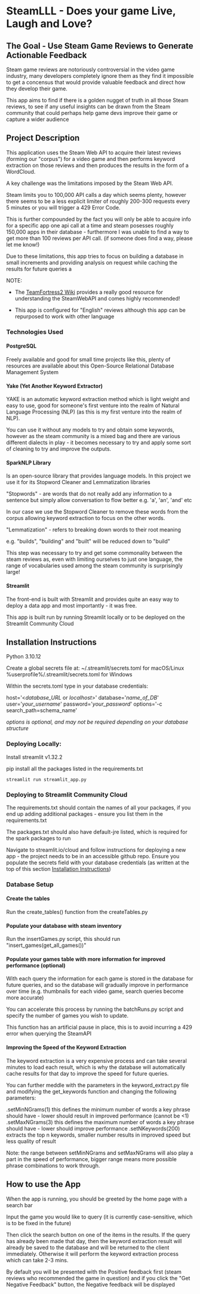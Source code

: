 # SteamLLL - Does your game Live, Laugh and Love?
## The Goal - Use Steam Game Reviews to Generate Actionable Feedback
Steam game reviews are notoriously controversial in the video game industry, many developers completely ignore them as they find it impossible to get a concensus that would provide valuable feedback and direct how they develop their game.

This app aims to find if there is a golden nugget of truth in all those Steam reviews, to see if any useful insights can be drawn from the Steam community that could perhaps help game devs improve their game or capture a wider audience

## Project Description

This application uses the Steam Web API to acquire their latest reviews (forming our "corpus") for a video game and then performs keyword extraction on those reviews and then produces the results in the form of a WordCloud.

A key challenge was the limitations imposed by the Steam Web API. 

Steam limits you to 100,000 API calls a day which seems plenty, however there seems to be a less explicit limiter of roughly 200-300 requests every 5 minutes or you will trigger a 429 Error Code.

This is further compounded by the fact you will only be able to acquire info for a specific app one api call at a time and steam posesses roughly 150,000 apps in their database - furthermore I was unable to find a way to get more than 100 reviews per API call. (if someone does find a way, please let me know!)

Due to these limitations, this app tries to focus on building a database in small increments and providing analysis on request while caching the results for future queries a



NOTE: 
- The [TeamFortress2 Wiki](wiki.teamfortress.com/wiki/User:RJackson/StoreFrontAPI#Parameters) provides a really good resource for understanding the SteamWebAPI and comes highly recommended!

- This app is configured for "English" reviews although this app can be repurposed to work with other language


### Technologies Used

#### PostgreSQL

Freely available and good for small time projects like this, plenty of resources are available about this Open-Source Relational Database Management System

#### Yake (Yet Another Keyword Extractor)

YAKE is an automatic keyword extraction method which is light weight and easy to use, good for someone's first venture into the realm of Natural Language Processing (NLP) (as this is my first venture into the realm of NLP).

You can use it without any models to try and obtain some keywords, however as the steam community is a mixed bag and there are various different dialects in play - it becomes necessary to try and apply some sort of cleaning to try and improve the outputs.

#### SparkNLP Library

Is an open-source library that provides language models. In this project we use it for its Stopword Cleaner and Lemmatization libraries

"Stopwords" - are words that do not really add any information to a sentence but simply allow conversation to flow better e.g. 'a', 'an', 'and' etc

In our case we use the Stopword Cleaner to remove these words from the corpus allowing keyword extraction to focus on the other words.

"Lemmatization" - refers to breaking down words to their root meaning 

e.g. "builds", "building" and "built" will be reduced down to "build"

This step was necessary to try and get some commonality between the steam reviews as, even with limiting ourselves to just one language, the range of vocabularies used among the steam community is surprisingly large!

#### Streamlit

The front-end is built with Streamlit and provides quite an easy way to deploy a data app and most importantly - it was free.

This app is built run by running Streamlit locally or to be deployed on the Streamlit Community Cloud

## Installation Instructions

Python 3.10.12

Create a global secrets file at:
 ~/.streamlit/secrets.toml  for macOS/Linux
%userprofile%/.streamlit/secrets.toml   for Windows

Within the secrets.toml type in your database credentials:

host='<*database_URL* or *localhost*>'
database='*name_of_DB*'
user='*your_username*'
password='*your_password*'
options='-c search_path=schema_name' 


*options  is optional, and may not be required depending on your database structure*

### Deploying Locally:

Install streamlit v1.32.2

pip install all the packages listed in the requirements.txt

`streamlit run streamlit_app.py`

### Deploying to Streamlit Community Cloud

The requirements.txt should contain the names of all your packages, if you end up adding additional packages - ensure you list them in the requirements.txt

The packages.txt should also have default-jre listed, which is required for the spark packages to run

Navigate to streamlit.io/cloud and follow instructions for deploying a new app - the project needs to be in an accessible github repo. Ensure you populate the secrets field with your database credentials (as written at the top of this section [Installation Instructions](#installation-instructions))

### Database Setup

#### Create the tables
Run the create_tables() function from the createTables.py

#### Populate your database with steam inventory

Run the insertGames.py script, this should run "insert_games(get_all_games())"

#### Populate your games table with more information for improved performance (optional)

With each query the information for each game is stored in the database for future queries, and so the database will gradually improve in performance over time (e.g. thumbnails for each video game, search queries become more accurate)

You can accelerate this process by running the batchRuns.py script and specify the number of games you wish to update.

This function has an artificial pause in place, this is to avoid incurring a 429 error when querying the SteamAPI

#### Improving the Speed of the Keyword Extraction

The keyword extraction is a very expensive process and can take several minutes to load each result, which is why the database will automatically cache results for that day to improve the speed for future queries.

You can further meddle with the parameters in the keyword_extract.py file and modifying the get_keywords function and changing the following parameters:

.setMinNGrams(1)        this defines the minimum number of words a key phrase should have - lower should result in improved performance (cannot be <1)
.setMaxNGrams(3)  this defines the maximum number of words a key phrase should have - lower should improve performance
.setNKeywords(200)      extracts the top n keywords, smaller number results in improved speed but less quality of result

Note: the range between setMinNGrams and setMaxNGrams will also play a part in the speed of performance, bigger range means more possible phrase combinations to work through.



## How to use the App

When the app is running, you should be greeted by the home page with a search bar

Input the game you would like to query (it is currently case-sensitive, which is to be fixed in the future)

Then click the search button on one of the items in the results. If the query has already been made that day, then the keyword extraction result will already be saved to the database and will be returned to the client immediately. Otherwise it will perform the keyword extraction process which can take 2-3 mins.

By default you will be presented with the Positive feedback first (steam reviews who recommended the game in question) and if you click the "Get Negative Feedback" button, the Negative feedback will be displayed





